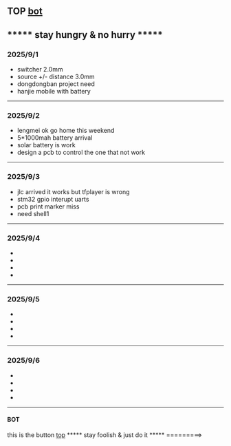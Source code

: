 ## TOP [bot](#bot)
***** stay hungry & no hurry *****
---
### 2025/9/1
- switcher 2.0mm 
- source +/- distance 3.0mm
- dongdongban project need
- hanjie mobile with battery
---
### 2025/9/2
- lengmei ok go home this weekend
- 5*1000mah battery arrival
- solar battery is work
- design a pcb to control the one that not work
---
### 2025/9/3
- jlc arrived it works but tfplayer is wrong
- stm32 gpio interupt uarts
- pcb print marker miss
- need shell1
---
### 2025/9/4
- 
- 
- 
- 
---
### 2025/9/5
- 
- 
- 
- 
---
### 2025/9/6
- 
- 
- 
- 
---
#### BOT
this is the button
[top](#top)
***** stay foolish & just do it *****
=========>
